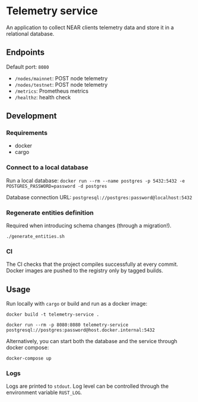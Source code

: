 # Telemetry service

An application to collect NEAR clients telemetry data and store it in a relational database.

## Endpoints
Default port: `8080`

- `/nodes/mainnet`: POST node telemetry 
- `/nodes/testnet`: POST node telemetry 
- `/metrics`: Prometheus metrics
- `/healthz`: health check

## Development

### Requirements
- docker
- cargo

### Connect to a local database

Run a local database: `docker run --rm --name postgres -p 5432:5432 -e POSTGRES_PASSWORD=password -d postgres`

Database connection URL: `postgresql://postgres:password@localhost:5432`

### Regenerate entities definition

Required when introducing schema changes (through a migration!).

`./generate_entities.sh`

### CI
The CI checks that the project compiles successfully at every commit. Docker images are pushed to the registry only by tagged builds.

## Usage
Run locally with `cargo` or build and run as a docker image:
```
docker build -t telemetry-service .

docker run --rm -p 8080:8080 telemetry-service postgresql://postgres:password@host.docker.internal:5432
```

Alternatively, you can start both the database and the service through docker compose:
```
docker-compose up
```

### Logs
Logs are printed to `stdout`. Log level can be controlled through the environment variable `RUST_LOG`.
